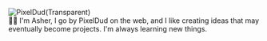 ![PixelDud(Transparent)](https://user-images.githubusercontent.com/45052326/156376825-0e8bb2d6-cdb5-4a10-a2e6-1777173e91d4.png)<br>
:man_technologist: I'm Asher, I go by PixelDud on the web, and I like creating ideas that may eventually become projects. I'm always learning new things.
